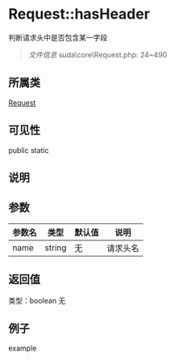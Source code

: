 # Request::hasHeader
判断请求头中是否包含某一字段
> *文件信息* suda\core\Request.php: 24~490
## 所属类 

[Request](../Request.md)

## 可见性

  public  static
## 说明



## 参数

| 参数名 | 类型 | 默认值 | 说明 |
|--------|-----|-------|-------|
| name |  string | 无 |  请求头名 |

## 返回值
类型：boolean
无

## 例子

example